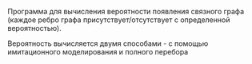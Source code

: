 Программа для вычисления вероятности появления связного графа (каждое ребро графа присутствует/отсутствует с определенной вероятностью).

Вероятность вычисляется двумя способами -  с помощью имитационного моделирования и полного перебора
